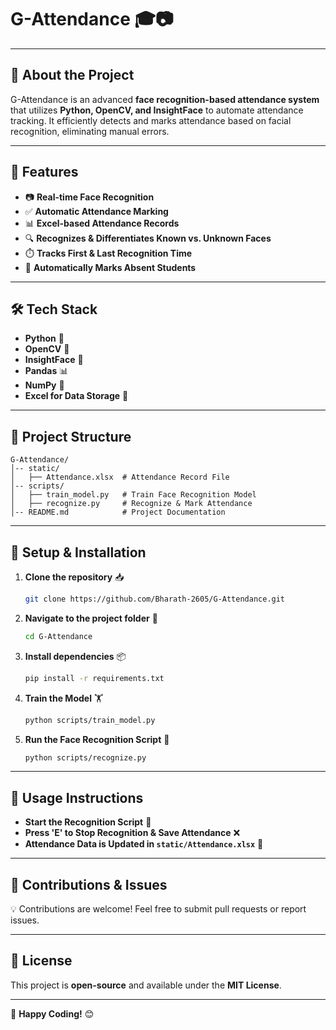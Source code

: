 # G-Attendance 🎓📷

---

## 📌 About the Project

G-Attendance is an advanced **face recognition-based attendance system** that utilizes **Python, OpenCV, and InsightFace** to automate attendance tracking. It efficiently detects and marks attendance based on facial recognition, eliminating manual errors.

---

## 🚀 Features

- 📷 **Real-time Face Recognition**
- ✅ **Automatic Attendance Marking**
- 📊 **Excel-based Attendance Records**
- 🔍 **Recognizes & Differentiates Known vs. Unknown Faces**
- ⏱️ **Tracks First & Last Recognition Time**
- 🔄 **Automatically Marks Absent Students**

---

## 🛠️ Tech Stack

- **Python** 🐍
- **OpenCV** 🎥
- **InsightFace** 🤖
- **Pandas** 📊
- **NumPy** 🔢
- **Excel for Data Storage** 📄

---

## 📂 Project Structure

```
G-Attendance/
│-- static/
│   ├── Attendance.xlsx  # Attendance Record File
│-- scripts/
│   ├── train_model.py   # Train Face Recognition Model
│   ├── recognize.py     # Recognize & Mark Attendance
│-- README.md            # Project Documentation
```

---

## 🔧 Setup & Installation

1. **Clone the repository** 📥
   ```sh
   git clone https://github.com/Bharath-2605/G-Attendance.git
   ```

2. **Navigate to the project folder** 📂
   ```sh
   cd G-Attendance
   ```

3. **Install dependencies** 📦
   ```sh
   pip install -r requirements.txt
   ```

4. **Train the Model** 🏋️
   ```sh
   python scripts/train_model.py
   ```

5. **Run the Face Recognition Script** 📸
   ```sh
   python scripts/recognize.py
   ```

---

## 🎯 Usage Instructions

- **Start the Recognition Script** 📸
- **Press 'E' to Stop Recognition & Save Attendance** ❌
- **Attendance Data is Updated in `static/Attendance.xlsx`** 📝

---

## 📩 Contributions & Issues

💡 Contributions are welcome! Feel free to submit pull requests or report issues.

---

## 📜 License

This project is **open-source** and available under the **MIT License**.

---

🚀 **Happy Coding!** 😊
